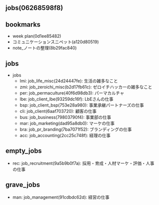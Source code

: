 jobs(06268598f8)
---

## bookmarks
- week plan(0d1ee85482)
- コミュニケーションスニペット(a120d80519)
- note_ノートの整理(8b29fac840)

## jobs
- jobs
  - lmi: job_life_misc(24d24447fe): 生活の雑多なこと
  - zmi: job_zeroichi_misc(b2d17fb61c): ゼロイチハッカーの雑多なこと
  - per: job_permaculture(40f6d98db3): パーマカルチャ
  - lbe: job_client_lbe(93259dc16f): LbEさんの仕事
  - bsp: job_client_bsp(753e28a980): 事業承継パートナーズの仕事
  - cli: job_client(6aaf703720): 顧客の仕事
  - bus: job_business(79803790f4): 事業部の仕事
  - mar: job_marketing(dad95a8db0): マーケの仕事
  - bra: job_pr_branding(7ba7071f52): ブランディングの仕事
  - acc: job_accounting(2cc25c748f): 経理の仕事

## empty_jobs
  - rec: job_recruitment(9a5b9b0f7a): 採用・育成・人材マーケ・評価・人事の仕事


## grave_jobs
  - man: job_management(91cdbdc62d): 経営の仕事